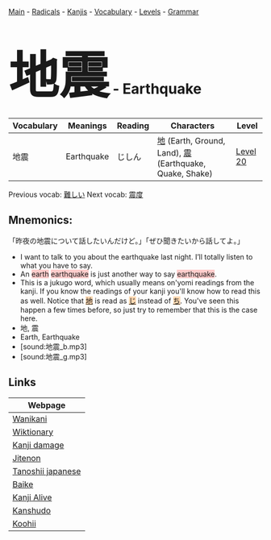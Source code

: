 <style> bigfont {font-size: 100px}</style>
[Main](../README.md) -
[Radicals](../radicals.md) -
[Kanjis](../kanjis.md) -
[Vocabulary](../vocabulary.md) -
[Levels](../levels.md) -
[Grammar](../grammar.md)
# <bigfont> 地震</bigfont> - Earthquake 

| Vocabulary | Meanings | Reading | Characters | Level |
| --- | --- | --- | --- | --- |
| 地震 | Earthquake | じしん |  [地](../kanjis/地.md) (Earth, Ground, Land), [震](../kanjis/震.md) (Earthquake, Quake, Shake) | [Level 20](../levels/wk_level20.md) |

Previous vocab: [難しい](難しい.md) Next vocab: [震度](震度.md) 

## Mnemonics:
「昨夜の地震について話したいんだけど。」「ぜひ聞きたいから話してよ。」
* I want to talk to you about the earthquake last night. I’ll totally listen to what you have to say.
* An <span style="background-color:#ffcccb"> earth</span> <span style="background-color:#ffcccb"> earthquake</span> is just another way to say <span style="background-color:#ffcccb"> earthquake</span>.
* This is a jukugo word, which usually means on'yomi readings from the kanji. If you know the readings of your kanji you'll know how to read this as well. Notice that <span style="background-color:#fed8b1"> [地](https://jisho.org/search/地)</span> is read as <span style="background-color:#fed8b1"> [じ](https://jisho.org/search/じ)</span> instead of <span style="background-color:#fed8b1"> [ち](https://jisho.org/search/ち)</span>. You've seen this happen a few times before, so just try to remember that this is the case here.
* 地, 震
* Earth, Earthquake
* [sound:地震_b.mp3]
* [sound:地震_g.mp3]


## Links 

| Webpage |
| --- |
| [Wanikani          ](https://www.wanikani.com/kanji/地震) |
| [Wiktionary        ](https://en.wiktionary.org/wiki/地震) |
| [Kanji damage      ](http://www.kanjidamage.com/kanji/search?utf8=✓&q=地震) |
| [Jitenon           ](https://jitenon.com/kanji/地震) |
| [Tanoshii japanese ](https://www.tanoshiijapanese.com/dictionary/kanji.cfm?k=地震) |
| [Baike             ](https://baike.baidu.com/item/地震) |
| [Kanji Alive       ](https://app.kanjialive.com/地震) |
| [Kanshudo          ](https://www.kanshudo.com/searchmn?q=地震) |
| [Koohii            ](https://kanji.koohii.com/study/kanji/地震) |
